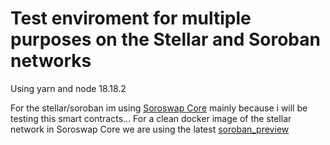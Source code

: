 # Test enviroment for multiple purposes on the Stellar and Soroban networks

Using yarn and node 18.18.2

For the stellar/soroban im using [Soroswap Core](https://github.com/soroswap/core/) mainly because i will be testing this smart contracts...
For a clean docker image of the stellar network in Soroswap Core we are using the latest [soroban_preview](https://hub.docker.com/r/esteblock/soroban-preview)
